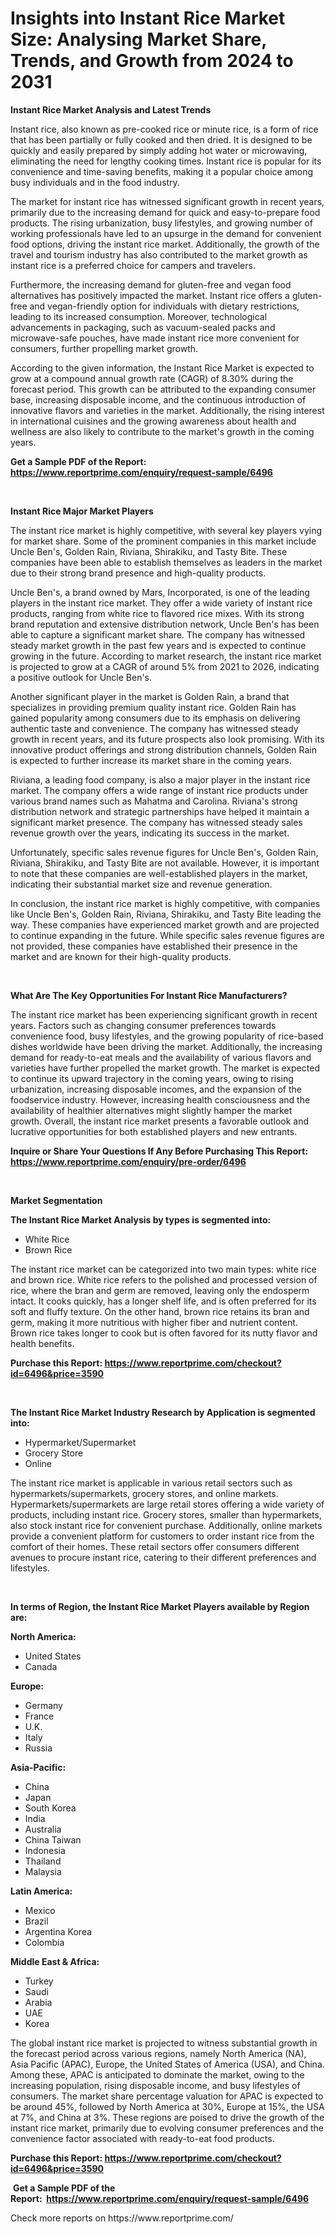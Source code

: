 <p><h1>Insights into Instant Rice Market Size: Analysing Market Share, Trends, and Growth from 2024 to 2031</h1></p><p><strong>Instant Rice Market Analysis and Latest Trends</strong></p>
<p><p>Instant rice, also known as pre-cooked rice or minute rice, is a form of rice that has been partially or fully cooked and then dried. It is designed to be quickly and easily prepared by simply adding hot water or microwaving, eliminating the need for lengthy cooking times. Instant rice is popular for its convenience and time-saving benefits, making it a popular choice among busy individuals and in the food industry.</p><p>The market for instant rice has witnessed significant growth in recent years, primarily due to the increasing demand for quick and easy-to-prepare food products. The rising urbanization, busy lifestyles, and growing number of working professionals have led to an upsurge in the demand for convenient food options, driving the instant rice market. Additionally, the growth of the travel and tourism industry has also contributed to the market growth as instant rice is a preferred choice for campers and travelers.</p><p>Furthermore, the increasing demand for gluten-free and vegan food alternatives has positively impacted the market. Instant rice offers a gluten-free and vegan-friendly option for individuals with dietary restrictions, leading to its increased consumption. Moreover, technological advancements in packaging, such as vacuum-sealed packs and microwave-safe pouches, have made instant rice more convenient for consumers, further propelling market growth.</p><p>According to the given information, the Instant Rice Market is expected to grow at a compound annual growth rate (CAGR) of 8.30% during the forecast period. This growth can be attributed to the expanding consumer base, increasing disposable income, and the continuous introduction of innovative flavors and varieties in the market. Additionally, the rising interest in international cuisines and the growing awareness about health and wellness are also likely to contribute to the market's growth in the coming years.</p></p>
<p><strong>Get a Sample PDF of the Report:&nbsp; <a href="https://www.reportprime.com/enquiry/request-sample/6496">https://www.reportprime.com/enquiry/request-sample/6496</a></strong></p>
<p>&nbsp;</p>
<p><strong>Instant Rice Major Market Players</strong></p>
<p><p>The instant rice market is highly competitive, with several key players vying for market share. Some of the prominent companies in this market include Uncle Ben's, Golden Rain, Riviana, Shirakiku, and Tasty Bite. These companies have been able to establish themselves as leaders in the market due to their strong brand presence and high-quality products.</p><p>Uncle Ben's, a brand owned by Mars, Incorporated, is one of the leading players in the instant rice market. They offer a wide variety of instant rice products, ranging from white rice to flavored rice mixes. With its strong brand reputation and extensive distribution network, Uncle Ben's has been able to capture a significant market share. The company has witnessed steady market growth in the past few years and is expected to continue growing in the future. According to market research, the instant rice market is projected to grow at a CAGR of around 5% from 2021 to 2026, indicating a positive outlook for Uncle Ben's.</p><p>Another significant player in the market is Golden Rain, a brand that specializes in providing premium quality instant rice. Golden Rain has gained popularity among consumers due to its emphasis on delivering authentic taste and convenience. The company has witnessed steady growth in recent years, and its future prospects also look promising. With its innovative product offerings and strong distribution channels, Golden Rain is expected to further increase its market share in the coming years.</p><p>Riviana, a leading food company, is also a major player in the instant rice market. The company offers a wide range of instant rice products under various brand names such as Mahatma and Carolina. Riviana's strong distribution network and strategic partnerships have helped it maintain a significant market presence. The company has witnessed steady sales revenue growth over the years, indicating its success in the market.</p><p>Unfortunately, specific sales revenue figures for Uncle Ben's, Golden Rain, Riviana, Shirakiku, and Tasty Bite are not available. However, it is important to note that these companies are well-established players in the market, indicating their substantial market size and revenue generation.</p><p>In conclusion, the instant rice market is highly competitive, with companies like Uncle Ben's, Golden Rain, Riviana, Shirakiku, and Tasty Bite leading the way. These companies have experienced market growth and are projected to continue expanding in the future. While specific sales revenue figures are not provided, these companies have established their presence in the market and are known for their high-quality products.</p></p>
<p>&nbsp;</p>
<p><strong>What Are The Key Opportunities For Instant Rice Manufacturers?</strong></p>
<p><p>The instant rice market has been experiencing significant growth in recent years. Factors such as changing consumer preferences towards convenience food, busy lifestyles, and the growing popularity of rice-based dishes worldwide have been driving the market. Additionally, the increasing demand for ready-to-eat meals and the availability of various flavors and varieties have further propelled the market growth. The market is expected to continue its upward trajectory in the coming years, owing to rising urbanization, increasing disposable incomes, and the expansion of the foodservice industry. However, increasing health consciousness and the availability of healthier alternatives might slightly hamper the market growth. Overall, the instant rice market presents a favorable outlook and lucrative opportunities for both established players and new entrants.</p></p>
<p><strong>Inquire or Share Your Questions If Any Before Purchasing This Report: <a href="https://www.reportprime.com/enquiry/pre-order/6496">https://www.reportprime.com/enquiry/pre-order/6496</a></strong></p>
<p>&nbsp;</p>
<p><strong>Market Segmentation</strong></p>
<p><strong>The Instant Rice Market Analysis by types is segmented into:</strong></p>
<p><ul><li>White Rice</li><li>Brown Rice</li></ul></p>
<p><p>The instant rice market can be categorized into two main types: white rice and brown rice. White rice refers to the polished and processed version of rice, where the bran and germ are removed, leaving only the endosperm intact. It cooks quickly, has a longer shelf life, and is often preferred for its soft and fluffy texture. On the other hand, brown rice retains its bran and germ, making it more nutritious with higher fiber and nutrient content. Brown rice takes longer to cook but is often favored for its nutty flavor and health benefits.</p></p>
<p><strong>Purchase this Report:&nbsp;<a href="https://www.reportprime.com/checkout?id=6496&price=3590">https://www.reportprime.com/checkout?id=6496&price=3590</a></strong></p>
<p>&nbsp;</p>
<p><strong>The Instant Rice Market Industry Research by Application is segmented into:</strong></p>
<p><ul><li>Hypermarket/Supermarket</li><li>Grocery Store</li><li>Online</li></ul></p>
<p><p>The instant rice market is applicable in various retail sectors such as hypermarkets/supermarkets, grocery stores, and online markets. Hypermarkets/supermarkets are large retail stores offering a wide variety of products, including instant rice. Grocery stores, smaller than hypermarkets, also stock instant rice for convenient purchase. Additionally, online markets provide a convenient platform for customers to order instant rice from the comfort of their homes. These retail sectors offer consumers different avenues to procure instant rice, catering to their different preferences and lifestyles.</p></p>
<p>&nbsp;</p>
<p><strong>In terms of Region, the Instant Rice Market Players available by Region are:</strong></p>
<p>
    <p> <strong> North America: </strong>
        <ul>
            <li>United States</li>
            <li>Canada</li>
        </ul>
        </p> 
    <p> <strong> Europe: </strong>
        <ul>
            <li>Germany</li>
            <li>France</li>
            <li>U.K.</li>
            <li>Italy</li>
            <li>Russia</li>
        </ul>
        </p> 
    <p> <strong> Asia-Pacific: </strong>
        <ul>
            <li>China</li>
            <li>Japan</li>
            <li>South Korea</li>
            <li>India</li>
            <li>Australia</li>
            <li>China Taiwan</li>
            <li>Indonesia</li>
            <li>Thailand</li>
            <li>Malaysia</li>
        </ul>
        </p> 
    <p> <strong> Latin America: </strong>
        <ul>
            <li>Mexico</li>
            <li>Brazil</li>
            <li>Argentina Korea</li>
            <li>Colombia</li>
        </ul>
        </p> 
    <p> <strong> Middle East & Africa: </strong>
        <ul>
            <li>Turkey</li>
            <li>Saudi</li>
            <li>Arabia</li>
            <li>UAE</li>
            <li>Korea</li>
        </ul>
    </p>
    </p>
<p><p>The global instant rice market is projected to witness substantial growth in the forecast period across various regions, namely North America (NA), Asia Pacific (APAC), Europe, the United States of America (USA), and China. Among these, APAC is anticipated to dominate the market, owing to the increasing population, rising disposable income, and busy lifestyles of consumers. The market share percentage valuation for APAC is expected to be around 45%, followed by North America at 30%, Europe at 15%, the USA at 7%, and China at 3%. These regions are poised to drive the growth of the instant rice market, primarily due to evolving consumer preferences and the convenience factor associated with ready-to-eat food products.</p></p>
<p><strong>Purchase this Report: <a href="https://www.reportprime.com/checkout?id=6496&price=3590">https://www.reportprime.com/checkout?id=6496&price=3590</a></strong></p>
<p>&nbsp;<strong>Get a Sample PDF of the Report:&nbsp;&nbsp;<a href="https://www.reportprime.com/enquiry/request-sample/6496">https://www.reportprime.com/enquiry/request-sample/6496</a></strong></p>
<p><strong></strong></p>
<p>Check more reports on https://www.reportprime.com/</p>